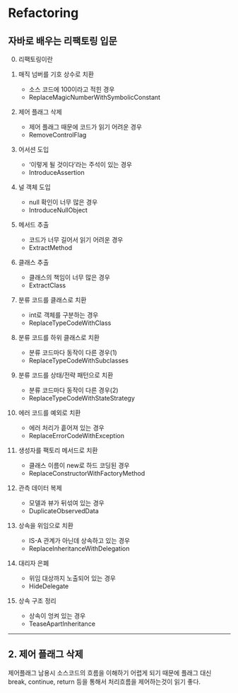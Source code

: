 # Refactoring
 
## 자바로 배우는 리팩토링 입문
 
0. 리팩토링이란

1. 매직 넘버를 기호 상수로 치환 
    - 소스 코드에 100이라고 적힌 경우
    - ReplaceMagicNumberWithSymbolicConstant
2. 제어 플래그 삭제 
    - 제어 플래그 때문에 코드가 읽기 어려운 경우
    - RemoveControlFlag
3. 어서션 도입 
    - ‘이렇게 될 것이다’라는 주석이 있는 경우
    - IntroduceAssertion
4. 널 객체 도입 
    - null 확인이 너무 많은 경우
    - IntroduceNullObject
5. 메서드 추출 
    - 코드가 너무 길어서 읽기 어려운 경우
    - ExtractMethod
6. 클래스 추출 
    - 클래스의 책임이 너무 많은 경우
    - ExtractClass
7. 분류 코드를 클래스로 치환 
    - int로 객체를 구분하는 경우
    - ReplaceTypeCodeWithClass
8. 분류 코드를 하위 클래스로 치환 
    - 분류 코드마다 동작이 다른 경우(1)
    - ReplaceTypeCodeWithSubclasses
9. 분류 코드를 상태/전략 패턴으로 치환 
    -  분류 코드마다 동작이 다른 경우(2)
    - ReplaceTypeCodeWithStateStrategy
10. 에러 코드를 예외로 치환 
    - 에러 처리가 흩어져 있는 경우
    - ReplaceErrorCodeWithException
11. 생성자를 팩토리 메서드로 치환 
    - 클래스 이름이 new로 하드 코딩된 경우
    - ReplaceConstructorWithFactoryMethod
12. 관측 데이터 복제 
    - 모델과 뷰가 뒤섞여 있는 경우
    - DuplicateObservedData
13. 상속을 위임으로 치환 
    - IS-A 관계가 아닌데 상속하고 있는 경우
    - ReplaceInheritanceWithDelegation
14. 대리자 은폐 
    - 위임 대상까지 노출되어 있는 경우
    - HideDelegate
15. 상속 구조 정리 
    - 상속이 엉켜 있는 경우
    - TeaseApartInheritance


---

## 2. 제어 플래그 삭제 

제어플래그 남용시 소스코드의 흐름을 이해하기 어렵게 되기 때문에
플래그 대신 break, continue, return 등을 통해서 처리흐름을 제어하는것이 읽기 좋다.




